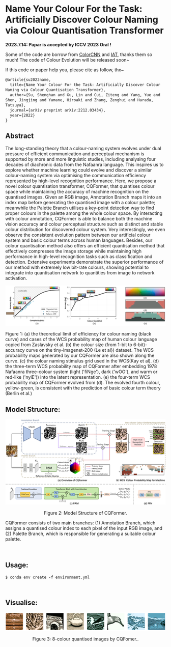 # Name Your Colour For the Task: Artificially Discover Colour Naming via Colour Quantisation Transformer

**2023.7.14: Papar is accepted by ICCV 2023 Oral !** 

Some of the code are borrow from [ColorCNN](https://github.com/hou-yz/color_distillation) and [IAT](https://github.com/cuiziteng/Illumination-Adaptive-Transformer), thanks them so much!
The code of Colour Evolution will be released soon~

If this code or paper help you, please cite as follow, thx~

```
@article{su2022name,
  title={Name Your Colour For the Task: Artificially Discover Colour Naming via Colour Quantisation Transformer},
  author={Su, Shenghan and Gu, Lin and Cui, Ziteng and Yang, Yue and Shen, Jingjing and Yamane, Hiroaki and Zhang, Zenghui and Harada, Tatsuya},
  journal={arXiv preprint arXiv:2212.03434},
  year={2022}
}
```


## Abstract
The long-standing theory that a colour-naming system evolves under dual pressure of efficient communication and perceptual mechanism is supported by more and more linguistic studies, including analysing  four decades of diachronic data from the Nafaanra language. This inspires us to explore whether machine learning could evolve and discover a similar colour-naming system via optimising the communication efficiency represented by high-level recognition performance. Here, we propose a novel colour quantisation transformer, CQFormer, that quantises colour space while maintaining the accuracy of machine recognition on the quantised images. Given an RGB image, Annotation Branch maps it into an index map before generating the quantised image with a colour palette; meanwhile the Palette Branch utilises a key-point detection way to find proper colours in the palette among the whole colour space. By interacting with colour annotation,  CQFormer is able to balance both the machine vision accuracy and colour perceptual structure such as distinct and stable colour distribution for discovered colour system. Very interestingly, we even observe the consistent evolution pattern between our artificial colour system and basic colour terms across human languages. Besides, our colour quantisation method also offers an efficient quantisation method that effectively compresses the image storage while maintaining high performance in high-level recognition tasks such as classification and detection. Extensive experiments demonstrate the superior performance of our method with extremely low bit-rate colours, showing potential to integrate into quantisation network to quantities from image to network activation. 

<!-- ![image](pics/IAT.png) -->
<div align="center">
  <img src="./images/overview.png">
</div>
<p>
  Figure 1: (a) the theoretical limit of efficiency for colour naming (black curve) and  cases of the WCS probability map of human colour language copied from Zaslavsky et al. (b) the colour size (from 1-bit to 6-bit)-accuracy curve on the tiny-imagenet-200 (Le et al}) dataset. The WCS probability maps generated by our CQFormer are also shown along the curve. (c)  the colour naming stimulus grid used in the WCS(Kay et al). (d) the three-term WCS probability map of CQFormer after embedding 1978 Nafaanra three-colour system (light ('fiNge'), dark ('wOO'), and warm or red-like ('nyiE')) into the latent representation. (e) the four-term WCS probability map of CQFormer evolved from (d). The evolved fourth colour, yellow-green, is consistent with the prediction of basic colour term theory (Berlin et al.)
</p>

## Model Structure:


<div align="center">
  <img src="./images/CQFormer_1.png">
</div>
<p align="center">
  Figure 2: Model Structure of CQFormer.
</p>

CQFormer consists of two main branches: (1) Annotation Branch, which assigns a quantised colour index to each pixel of the input RGB image, and (2) Palette Branch, which is  responsible for generating a suitable colour palette.

<br/>

## Usage:


```
$ conda env create -f environment.yml
```

<br/>

## Visualise:
<div align="center">
  <img src="./images/colourful1.png">
</div>
<p align="center">
  Figure 3: 8-colour quantised images by CQFomer..
</p>
